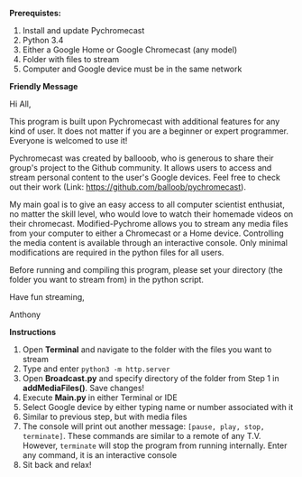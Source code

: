 **Prerequistes:**

1. Install and update Pychromecast
2. Python 3.4
3. Either a Google Home or Google Chromecast (any model)
4. Folder with files to stream
5. Computer and Google device must be in the same network

**Friendly Message**

Hi All,

This program is built upon Pychromecast with additional features for any kind of user. It does not matter if you are a beginner or expert programmer. Everyone is welcomed to use it!

Pychromecast was created by ballooob, who is generous to share their group's project to the Github community. It allows users to access and stream personal content to the user's Google devices. Feel free to check out their work (Link:  https://github.com/balloob/pychromecast).

My main goal is to give an easy access to all computer scientist enthusiat, no matter the skill level, who would love to watch their homemade videos on their chromecast. Modified-Pychrome allows you to stream any media files from your computer to either a Chromecast or a Home device. Controlling the media content is available through an interactive console. Only minimal modifications are required in the python files for all users.

Before running and compiling this program, please set your directory (the folder you want to stream from) in the python script.

Have fun streaming,

Anthony

**Instructions**

1. Open **Terminal** and navigate to the folder with the files you want to stream
2. Type and enter `python3 -m http.server`
3. Open **Broadcast.py** and specify directory of the folder from Step 1 in **addMediaFiles()**. Save changes!
4. Execute **Main.py** in either Terminal or IDE
5. Select Google device by either typing name or number associated with it
6. Similar to previous step, but with media files
7. The console will print out another message: `[pause, play, stop, terminate]`. These commands are similar to a remote of any T.V. However, `terminate` will stop the program from running internally. Enter any command, it is an interactive console
8. Sit back and relax!
